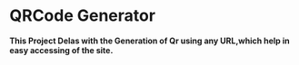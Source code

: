 
# QRCode Generator

**This Project Delas with the Generation of Qr using any URL,which help in easy  accessing of the site.**




